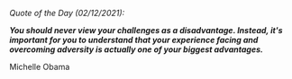 *Quote of the Day (02/12/2021):*

_**You should never view your challenges as a disadvantage. Instead, it's important for you to understand that your experience facing and overcoming adversity is actually one of your biggest advantages.**_

Michelle Obama